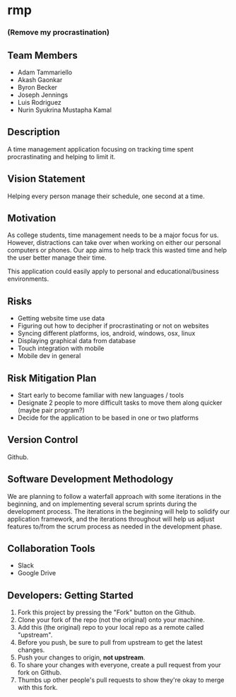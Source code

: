 # rmp
### (Remove my procrastination) ###

## Team Members ##
- Adam Tammariello
- Akash Gaonkar
- Byron Becker
- Joseph Jennings
- Luis Rodriguez
- Nurin Syukrina Mustapha Kamal

## Description ##
A time management application focusing on
tracking time spent procrastinating and
helping to limit it.

## Vision Statement ##
Helping every person manage their schedule, one second at a time.

## Motivation ##
As college students, time management needs to be a major focus for us. However, distractions can take over when working on either our personal computers or phones. Our app aims to help track this wasted time and help the user better manage their time.

This application could easily apply to personal and educational/business environments.

## Risks ##
- Getting website time use data
- Figuring out how to decipher if procrastinating or not on
  websites
- Syncing different platforms, ios, android, windows, osx, linux
- Displaying graphical data from database
- Touch integration with mobile
- Mobile dev in general

## Risk Mitigation Plan ##
- Start early to become familiar with new languages / tools
- Designate 2 people to more difficult tasks to move them along
  quicker (maybe pair program?)
- Decide for the application to be based in one or two platforms

## Version Control ##
  Github.

## Software Development Methodology ##
We are planning to follow a waterfall approach with some iterations in the beginning, and on implementing several
scrum sprints during the development process. The iterations in the beginning will help to solidify our application framework, and the
iterations throughout will help us adjust features to/from the scrum process as needed in the development phase.

## Collaboration Tools ##
- Slack
- Google Drive

## Developers: Getting Started ##
1. Fork this project by pressing the "Fork" button on the Github.
2. Clone your fork of the repo (not the original) onto your machine.
3. Add this (the original) repo to your local repo as a remote called "upstream".
4. Before you push, be sure to pull from upstream to get the latest changes.
5. Push your changes to origin, **not upstream**.
6. To share your changes with everyone, create a pull request from your fork on Github.
7. Thumbs up other people's pull requests to show they're okay to merge with this fork.



